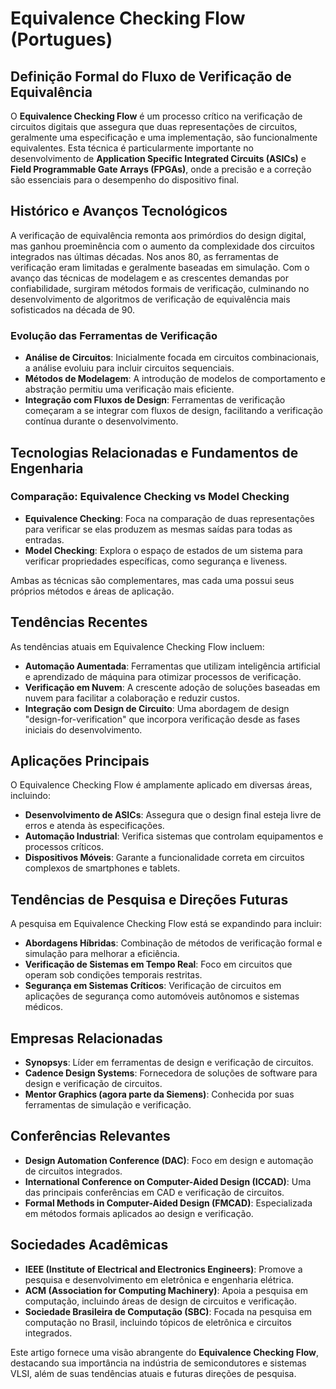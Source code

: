 # Equivalence Checking Flow (Portugues)

## Definição Formal do Fluxo de Verificação de Equivalência

O **Equivalence Checking Flow** é um processo crítico na verificação de circuitos digitais que assegura que duas representações de circuitos, geralmente uma especificação e uma implementação, são funcionalmente equivalentes. Esta técnica é particularmente importante no desenvolvimento de **Application Specific Integrated Circuits (ASICs)** e **Field Programmable Gate Arrays (FPGAs)**, onde a precisão e a correção são essenciais para o desempenho do dispositivo final.

## Histórico e Avanços Tecnológicos

A verificação de equivalência remonta aos primórdios do design digital, mas ganhou proeminência com o aumento da complexidade dos circuitos integrados nas últimas décadas. Nos anos 80, as ferramentas de verificação eram limitadas e geralmente baseadas em simulação. Com o avanço das técnicas de modelagem e as crescentes demandas por confiabilidade, surgiram métodos formais de verificação, culminando no desenvolvimento de algoritmos de verificação de equivalência mais sofisticados na década de 90.

### Evolução das Ferramentas de Verificação

- **Análise de Circuitos**: Inicialmente focada em circuitos combinacionais, a análise evoluiu para incluir circuitos sequenciais.
- **Métodos de Modelagem**: A introdução de modelos de comportamento e abstração permitiu uma verificação mais eficiente.
- **Integração com Fluxos de Design**: Ferramentas de verificação começaram a se integrar com fluxos de design, facilitando a verificação contínua durante o desenvolvimento.

## Tecnologias Relacionadas e Fundamentos de Engenharia

### Comparação: Equivalence Checking vs Model Checking

- **Equivalence Checking**: Foca na comparação de duas representações para verificar se elas produzem as mesmas saídas para todas as entradas.
- **Model Checking**: Explora o espaço de estados de um sistema para verificar propriedades específicas, como segurança e liveness.

Ambas as técnicas são complementares, mas cada uma possui seus próprios métodos e áreas de aplicação.

## Tendências Recentes

As tendências atuais em Equivalence Checking Flow incluem:

- **Automação Aumentada**: Ferramentas que utilizam inteligência artificial e aprendizado de máquina para otimizar processos de verificação.
- **Verificação em Nuvem**: A crescente adoção de soluções baseadas em nuvem para facilitar a colaboração e reduzir custos.
- **Integração com Design de Circuito**: Uma abordagem de design "design-for-verification" que incorpora verificação desde as fases iniciais do desenvolvimento.

## Aplicações Principais

O Equivalence Checking Flow é amplamente aplicado em diversas áreas, incluindo:

- **Desenvolvimento de ASICs**: Assegura que o design final esteja livre de erros e atenda às especificações.
- **Automação Industrial**: Verifica sistemas que controlam equipamentos e processos críticos.
- **Dispositivos Móveis**: Garante a funcionalidade correta em circuitos complexos de smartphones e tablets.

## Tendências de Pesquisa e Direções Futuras

A pesquisa em Equivalence Checking Flow está se expandindo para incluir:

- **Abordagens Híbridas**: Combinação de métodos de verificação formal e simulação para melhorar a eficiência.
- **Verificação de Sistemas em Tempo Real**: Foco em circuitos que operam sob condições temporais restritas.
- **Segurança em Sistemas Críticos**: Verificação de circuitos em aplicações de segurança como automóveis autônomos e sistemas médicos.

## Empresas Relacionadas

- **Synopsys**: Líder em ferramentas de design e verificação de circuitos.
- **Cadence Design Systems**: Fornecedora de soluções de software para design e verificação de circuitos.
- **Mentor Graphics (agora parte da Siemens)**: Conhecida por suas ferramentas de simulação e verificação.

## Conferências Relevantes

- **Design Automation Conference (DAC)**: Foco em design e automação de circuitos integrados.
- **International Conference on Computer-Aided Design (ICCAD)**: Uma das principais conferências em CAD e verificação de circuitos.
- **Formal Methods in Computer-Aided Design (FMCAD)**: Especializada em métodos formais aplicados ao design e verificação.

## Sociedades Acadêmicas

- **IEEE (Institute of Electrical and Electronics Engineers)**: Promove a pesquisa e desenvolvimento em eletrônica e engenharia elétrica.
- **ACM (Association for Computing Machinery)**: Apoia a pesquisa em computação, incluindo áreas de design de circuitos e verificação.
- **Sociedade Brasileira de Computação (SBC)**: Focada na pesquisa em computação no Brasil, incluindo tópicos de eletrônica e circuitos integrados.

Este artigo fornece uma visão abrangente do **Equivalence Checking Flow**, destacando sua importância na indústria de semicondutores e sistemas VLSI, além de suas tendências atuais e futuras direções de pesquisa.